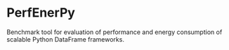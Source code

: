 # PerfEnerPy
Benchmark tool for evaluation of performance and energy consumption of scalable Python DataFrame frameworks.
